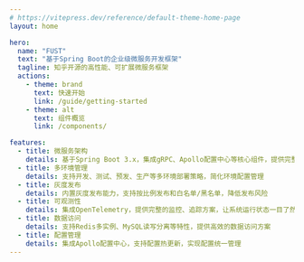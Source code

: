 ```yaml
---
# https://vitepress.dev/reference/default-theme-home-page
layout: home

hero:
  name: "FUST"
  text: "基于Spring Boot的企业级微服务开发框架"
  tagline: 知乎开源的高性能、可扩展微服务框架
  actions:
    - theme: brand
      text: 快速开始
      link: /guide/getting-started
    - theme: alt
      text: 组件概览
      link: /components/

features:
  - title: 微服务架构
    details: 基于Spring Boot 3.x，集成gRPC、Apollo配置中心等核心组件，提供完整的微服务解决方案
  - title: 多环境管理
    details: 支持开发、测试、预发、生产等多环境部署策略，简化环境配置管理
  - title: 灰度发布
    details: 内置灰度发布能力，支持按比例发布和白名单/黑名单，降低发布风险
  - title: 可观测性
    details: 集成OpenTelemetry，提供完整的监控、追踪方案，让系统运行状态一目了然
  - title: 数据访问
    details: 支持Redis多实例、MySQL读写分离等特性，提供高效的数据访问方案
  - title: 配置管理
    details: 集成Apollo配置中心，支持配置热更新，实现配置统一管理
---
```


